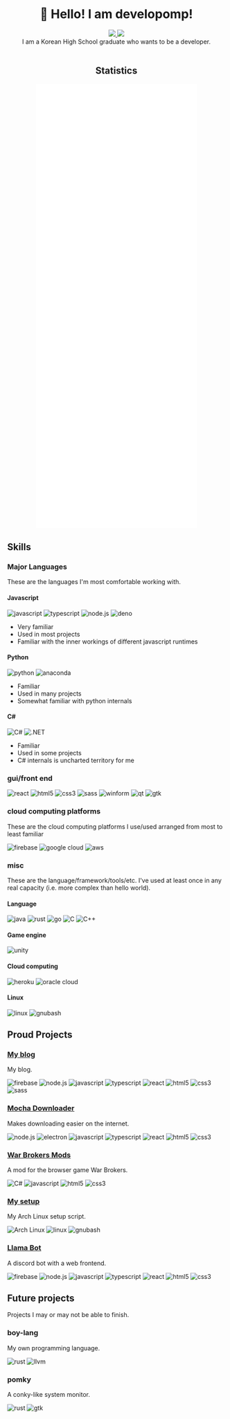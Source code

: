<h1 align="center">👋 Hello! I am developomp!</h1>

<p align="center">
	<a href="https://developomp.com">
		<img src="https://img.shields.io/badge/website-grey?style=for-the-badge" />
	</a>
	<a href="https://www.buymeacoffee.com/developomp">
		<img src="https://img.shields.io/badge/buy_me_a_coffee-yellow?style=for-the-badge" />
	</a>
	<br />
	I am a Korean High School graduate who wants to be a developer.<br />
    <br />
</p>

<h2  align="center"><b>Statistics</b></h2>

<p align="center">
	<a href="https://github.com/lowlighter/metrics">
		<img alt="Github metrics" src="./github-metrics.svg"/>
	</a>
</p>

## Skills

<!-- https://github.com/simple-icons/simple-icons/blob/develop/slugs.md -->

### Major Languages

These are the languages I'm most comfortable working with.

#### Javascript

![javascript](https://img.shields.io/badge/javascript-F7DF1E?style=for-the-badge&logo=javascript&logoColor=black)
![typescript](https://img.shields.io/badge/typescript-1D6BBE?style=for-the-badge&logo=typescript&logoColor=white)
![node.js](https://img.shields.io/badge/Node.js-303030?style=for-the-badge&logo=node.js&logoColor=white)
![deno](https://img.shields.io/badge/deno-000000?style=for-the-badge&logo=deno&logoColor=white)

- Very familiar
- Used in most projects
- Familiar with the inner workings of different javascript runtimes

#### Python

![python](https://img.shields.io/badge/python-1171AE?style=for-the-badge&logo=python&logoColor=white)
![anaconda](https://img.shields.io/badge/anaconda-43B049?style=for-the-badge&logo=anaconda&logoColor=white)

- Familiar
- Used in many projects
- Somewhat familiar with python internals

#### C#

![C#](https://img.shields.io/badge/C%23-350064?style=for-the-badge&logo=c-sharp&logoColor=white)
![.NET](https://img.shields.io/badge/.NET-512AD5?style=for-the-badge&logo=dotnet&logoColor=white)

- Familiar
- Used in some projects
- C# internals is uncharted territory for me

### **gui/front end**

![react](https://img.shields.io/badge/React-202020?style=for-the-badge&logo=react&logoColor=61DAFB)
![html5](https://img.shields.io/badge/HTML5-E34F26?style=for-the-badge&logo=html5&logoColor=white)
![css3](https://img.shields.io/badge/CSS3-1255AA?style=for-the-badge&logo=css3&logoColor=white)
![sass](https://img.shields.io/badge/Sass-D93491?style=for-the-badge&logo=sass&logoColor=white)
![winform](https://img.shields.io/badge/winform-004B7C?style=for-the-badge)
![qt](https://img.shields.io/badge/qt-00D74C?style=for-the-badge&logo=qt&logoColor=white)
![gtk](https://img.shields.io/badge/gtk-6195C6?style=for-the-badge)

### **cloud computing platforms**

These are the cloud computing platforms I use/used arranged from most to least familiar

![firebase](https://img.shields.io/badge/firebase-FAC207?style=for-the-badge&logo=firebase&logoColor=white)
![google cloud](https://img.shields.io/badge/Google_Cloud-4285F4?style=for-the-badge&logo=google-cloud&logoColor=white)
![aws](https://img.shields.io/badge/aws-FF8300?style=for-the-badge&logo=amazonaws&logoColor=white)

### **misc**

These are the language/framework/tools/etc. I've used at least once in any real capacity (i.e. more complex than hello world).

#### Language

![java](https://img.shields.io/badge/java-F24335?style=for-the-badge&logo=java&logoColor=white)
![rust](https://img.shields.io/badge/rust-A4310D?style=for-the-badge&logo=rust&logoColor=white)
![go](https://img.shields.io/badge/go-6AD7E5?style=for-the-badge&logo=go&logoColor=white)
![C](https://img.shields.io/badge/C-3F48CC?style=for-the-badge&logo=c&logoColor=white)
![C++](https://img.shields.io/badge/C++-659AD2?style=for-the-badge&logo=cplusplus&logoColor=white)

#### Game engine

![unity](https://img.shields.io/badge/unity-000000?style=for-the-badge&logo=unity&logoColor=white)

#### Cloud computing

![heroku](https://img.shields.io/badge/Heroku-550092?style=for-the-badge&logo=heroku&logoColor=white)
![oracle cloud](https://img.shields.io/badge/oracle_cloud-C74634?style=for-the-badge&logo=oracle&logoColor=white)

#### Linux

![linux](https://img.shields.io/badge/linux-1E1E1E?style=for-the-badge&logo=linux&logoColor=white)
![gnubash](https://img.shields.io/badge/bash-283037?style=for-the-badge&logo=gnubash&logoColor=white)

## Proud Projects

### [My blog](https://github.com/developomp/developomp-site)

My blog.

![firebase](https://img.shields.io/badge/firebase-FAC207?style=for-the-badge&logo=firebase&logoColor=white)
![node.js](https://img.shields.io/badge/Node.js-303030?style=for-the-badge&logo=node.js&logoColor=white)
![javascript](https://img.shields.io/badge/JavaScript-F7DF1E?style=for-the-badge&logo=javascript&logoColor=black)
![typescript](https://img.shields.io/badge/typescript-1D6BBE?style=for-the-badge&logo=typescript&logoColor=white)
![react](https://img.shields.io/badge/React-202020?style=for-the-badge&logo=react&logoColor=61DAFB)
![html5](https://img.shields.io/badge/HTML5-E34F26?style=for-the-badge&logo=html5&logoColor=white)
![css3](https://img.shields.io/badge/CSS3-1255AA?style=for-the-badge&logo=css3&logoColor=white)
![sass](https://img.shields.io/badge/Sass-D93491?style=for-the-badge&logo=sass&logoColor=white)

### [Mocha Downloader](https://github.com/Mocha-Downloader)

Makes downloading easier on the internet.

![node.js](https://img.shields.io/badge/Node.js-303030?style=for-the-badge&logo=node.js&logoColor=white)
![electron](https://img.shields.io/badge/electron-292B37?style=for-the-badge&logo=electron&logoColor=78E5ED)
![javascript](https://img.shields.io/badge/JavaScript-F7DF1E?style=for-the-badge&logo=javascript&logoColor=black)
![typescript](https://img.shields.io/badge/typescript-1D6BBE?style=for-the-badge&logo=typescript&logoColor=white)
![react](https://img.shields.io/badge/React-202020?style=for-the-badge&logo=react&logoColor=61DAFB)
![html5](https://img.shields.io/badge/HTML5-E34F26?style=for-the-badge&logo=html5&logoColor=white)
![css3](https://img.shields.io/badge/CSS3-1255AA?style=for-the-badge&logo=css3&logoColor=white)

### [War Brokers Mods](https://github.com/War-Brokers-Mods)

A mod for the browser game War Brokers.

![C#](https://img.shields.io/badge/C%23-350064?style=for-the-badge&logo=c-sharp&logoColor=white)
![javascript](https://img.shields.io/badge/JavaScript-F7DF1E?style=for-the-badge&logo=javascript&logoColor=black)
![html5](https://img.shields.io/badge/HTML5-E34F26?style=for-the-badge&logo=html5&logoColor=white)
![css3](https://img.shields.io/badge/CSS3-1255AA?style=for-the-badge&logo=css3&logoColor=white)

### [My setup](https://github.com/developomp/setup)

My Arch Linux setup script.

![Arch Linux](https://img.shields.io/badge/arch_linux-1793D1?style=for-the-badge&logo=archlinux&logoColor=white)
![linux](https://img.shields.io/badge/linux-1E1E1E?style=for-the-badge&logo=linux&logoColor=white)
![gnubash](https://img.shields.io/badge/bash-283037?style=for-the-badge&logo=gnubash&logoColor=white)

### [Llama Bot](https://github.com/llama-bot)

A discord bot with a web frontend.

![firebase](https://img.shields.io/badge/firebase-FAC207?style=for-the-badge&logo=firebase&logoColor=white)
![node.js](https://img.shields.io/badge/Node.js-303030?style=for-the-badge&logo=node.js&logoColor=white)
![javascript](https://img.shields.io/badge/JavaScript-F7DF1E?style=for-the-badge&logo=javascript&logoColor=black)
![typescript](https://img.shields.io/badge/typescript-1D6BBE?style=for-the-badge&logo=typescript&logoColor=white)
![react](https://img.shields.io/badge/React-202020?style=for-the-badge&logo=react&logoColor=61DAFB)
![html5](https://img.shields.io/badge/HTML5-E34F26?style=for-the-badge&logo=html5&logoColor=white)
![css3](https://img.shields.io/badge/CSS3-1255AA?style=for-the-badge&logo=css3&logoColor=white)

## Future projects

Projects I may or may not be able to finish.

### boy-lang

My own programming language.

![rust](https://img.shields.io/badge/rust-A4310D?style=for-the-badge&logo=rust&logoColor=white)
![llvm](https://img.shields.io/badge/llvm-black?style=for-the-badge&logo=llvm&logoColor=white)

### pomky

A conky-like system monitor.

![rust](https://img.shields.io/badge/rust-A4310D?style=for-the-badge&logo=rust&logoColor=white)
![gtk](https://img.shields.io/badge/gtk-6195C6?style=for-the-badge)
